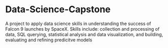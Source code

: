 # Data-Science-Capstone
A project to apply data science skills in understanding the success of Falcon 9 launches by SpaceX. Skills include: collection and processing of data, SQL querying, statistical analysis and data visualization, and building, evaluating and refining predicitve models
